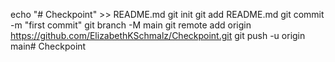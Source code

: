 echo "# Checkpoint" >> README.md
git init
git add README.md
git commit -m "first commit"
git branch -M main
git remote add origin https://github.com/ElizabethKSchmalz/Checkpoint.git
git push -u origin main# Checkpoint
